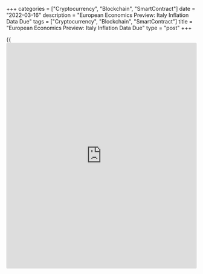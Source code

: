 +++
categories = ["Cryptocurrency", "Blockchain", "SmartContract"]
date = "2022-03-16"
description = "European Economics Preview: Italy Inflation Data Due"
tags = ["Cryptocurrency", "Blockchain", "SmartContract"]
title = "European Economics Preview: Italy Inflation Data Due"
type = "post"
+++

{{<iframe id="large-banner" src="https://www.bounty.group/#slide=3.0" width="100%" height="600" scrolling="no" style="border: 0px solid rgb(216, 221, 230); border-radius: 3px;">}}

Final consumer price data from Italy is due on Wednesday, headlining a
light day for the European economic [news](https://www.letsplayfx.com/blog/forex-news-website/).

At 4.00 am ET, construction output data is due from Hungary. Production
had increased 29.0 percent annually in December.

At 5.00 am ET, Italy's Istat releases final consumer and harmonized
price data for February. According to preliminary estimate, consumer
price inflation rose to 5.7 percent in February from 4.8 percent in
January.

At 6.00 am ET, Greece unemployment data is due for January. The jobless
rate stood at 12.8 percent in December.

For comments and feedback [contact](https://www.playgroundfx.com/contact/): editorial@rtt[news](https://www.letsplayfx.com/blog/forex-news-website/).com

[Economic News][1]

 **What parts of the world are seeing the best (and worst) economic
performances lately? Click[here][2] to check out our [Econ Scorecard][2]
and find out! See up-to-the-moment [ranking](https://www.playgroundfx.com/blog/crypto-exchange-ranking/)s for the best and worst
performers in [GDP][3], [unemployment rate][4], [inflation][5] and much
more.**

   1. www.rtt[news](https://www.letsplayfx.com/blog/forex-news-website/).com/Content/EconomicNews.aspx
   2. www.rtt[news](https://www.letsplayfx.com/blog/forex-news-website/).com/economic-scorecard/world-rank/retail-sales/highest-performance.aspx
   3. www.rtt[news](https://www.letsplayfx.com/blog/forex-news-website/).com/economic-scorecard/world-rank/GDP/highest-performance.aspx
   4. www.rtt[news](https://www.letsplayfx.com/blog/forex-news-website/).com/economic-scorecard/world-rank/unemployment-rate/lowest-performance.aspx
   5. www.rtt[news](https://www.letsplayfx.com/blog/forex-news-website/).com/economic-scorecard/world-rank/CPI/highest-performance.aspx